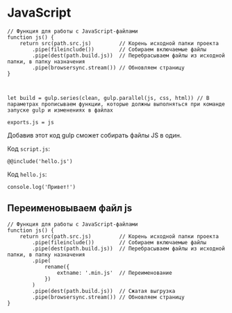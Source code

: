 # JavaScript

    // Функция для работы с JavaScript-файлами
    function js() {
        return src(path.src.js)         // Корень исходной папки проекта
            .pipe(fileinclude())        // Собираем включаемые файлы
            .pipe(dest(path.build.js))  // Перебрасываем файлы из исходной папки, в папку назначения
            .pipe(browsersync.stream()) // Обновляем страницу
    }



    let build = gulp.series(clean, gulp.parallel(js, css, html)) // В параметрах прописываем функции, которые должны выполняться при команде запуске gulp и изменениях в файлах

    exports.js = js

Добавив этот код gulp сможет собирать файлы JS в один.

Код `script.js`:

    @@include('hello.js')

Код `hello.js`:

    console.log('Привет!')

## Переименовываем файл js

    // Функция для работы с JavaScript-файлами
    function js() {
        return src(path.src.js)         // Корень исходной папки проекта
            .pipe(fileinclude())        // Собираем включаемые файлы
            .pipe(dest(path.build.js))  // Перебрасываем файлы из исходной папки, в папку назначения
            .pipe(
                rename({
                    extname: '.min.js'  // Переименование
                })
            )
            .pipe(dest(path.build.js))  // Сжатая выгрузка
            .pipe(browsersync.stream()) // Обновляем страницу
    }